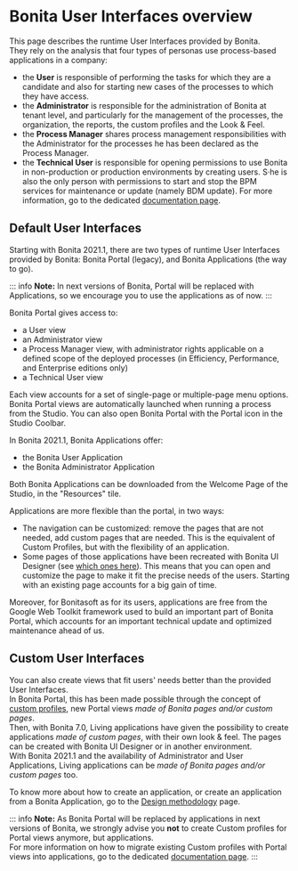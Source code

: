 # Bonita User Interfaces overview

This page describes the runtime User Interfaces provided by Bonita.   
They rely on the analysis that four types of personas use process-based applications in a company:
  - the **User** is responsible of performing the tasks for which they are a candidate and also for starting new cases of the processes to which they have access.
  - the **Administrator** is responsible for the administration of Bonita at tenant level, and particularly for the management of the processes, the organization, the reports, the custom profiles and the Look & Feel.
  - the **Process Manager** shares process management responsibilities with the Administrator for the processes he has been declared as the Process Manager.
  - the **Technical User** is responsible for opening permissions to use Bonita in non-production or production environments by creating users. S·he is also the only person with permissions to start and stop the BPM services for maintenance or update (namely BDM update). For more information, go to the dedicated [documentation page](first-steps-after-setup.md).

## Default User Interfaces

Starting with Bonita 2021.1, there are two types of runtime User Interfaces provided by Bonita: Bonita Portal (legacy), and Bonita Applications (the way to go).  

 ::: info
 **Note:** In next versions of Bonita, Portal will be replaced with Applications, so we encourage you to use the applications as of now.
 :::   

Bonita Portal gives access to:
  - a User view
  - an Administrator view
  - a Process Manager view, with administrator rights applicable on a defined scope of the deployed processes (in Efficiency, Performance, and Enterprise editions only)
  - a Technical User view

Each view accounts for a set of single-page or multiple-page menu options.
Bonita Portal views are automatically launched when running a process from the Studio. You can also open Bonita Portal with the Portal icon in the Studio Coolbar.

In Bonita 2021.1, Bonita Applications offer:
  - the Bonita User Application
  - the Bonita Administrator Application
  
Both Bonita Applications can be downloaded from the Welcome Page of the Studio, in the "Resources" tile.

Applications are more flexible than the portal, in two ways:
   - The navigation can be customized: remove the pages that are not needed, add custom pages that are needed. This is the equivalent of Custom Profiles, but with the flexibility of an application. 
   - Some pages of those applications have been recreated with Bonita UI Designer (see [which ones here](admin-application-overview.md)). This means that you can open and customize the page to make it fit the precise needs of the users. Starting with an existing page accounts for a big gain of time.

Moreover, for Bonitasoft as for its users, applications are free from the Google Web Toolkit framework used to build an important part of Bonita Portal, which accounts for an important technical update and optimized maintenance ahead of us.

## Custom User Interfaces

You can also create views that fit users' needs better than the provided User Interfaces.  
In Bonita Portal, this has been made possible through the concept of [custom profiles](custom-profiles.md), new Portal views *made of Bonita pages and/or custom pages*.  
Then, with Bonita 7.0, Living applications have given the possibility to create applications *made of custom pages*, with their own look & feel. The pages can be created with Bonita UI Designer or in another environment.  
With Bonita 2021.1 and the availability of Administrator and User Applications, Living applications can be *made of Bonita pages and/or custom pages* too.

To know more about how to create an application, or create an application from a Bonita Application, go to the [Design methodology](design-methodology.md) page.

::: info
**Note:** As Bonita Portal will be replaced by applications in next versions of Bonita, we strongly advise you **not** to create Custom profiles for Portal views anymore, but applications.  
For more information on how to migrate existing Custom profiles with Portal views into applications, go to the dedicated [documentation page](custom-profiles.md).
:::   
